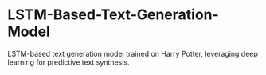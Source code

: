 # LSTM-Based-Text-Generation-Model
LSTM-based text generation model trained on Harry Potter, leveraging deep learning for predictive text synthesis.
